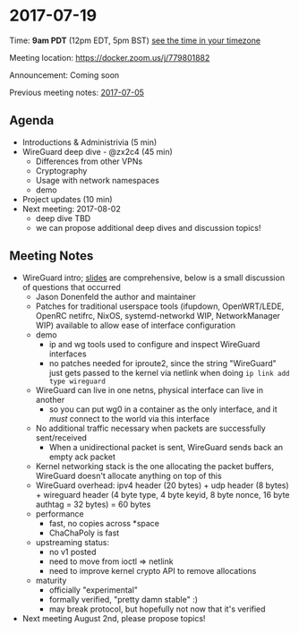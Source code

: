 # 2017-07-19
Time: **9am PDT** (12pm EDT, 5pm BST) [see the time in your timezone](https://www.timeanddate.com/worldclock/fixedtime.html?msg=Linuxkit+Security+SIG&iso=20170719T09&p1=224)

Meeting location: https://docker.zoom.us/j/779801882

Announcement: Coming soon

Previous meeting notes: [2017-07-05](2017-07-05.md)

## Agenda
- Introductions & Administrivia (5 min)
- WireGuard deep dive - @zx2c4 (45 min)
  - Differences from other VPNs
  - Cryptography
  - Usage with network namespaces
  - demo
- Project updates (10 min)
- Next meeting: 2017-08-02
  - deep dive TBD
  - we can propose additional deep dives and discussion topics!

## Meeting Notes

- WireGuard intro;
  [slides](https://www.wireguard.com/talks/dockersig2017-slides.pdf) are
  comprehensive, below is a small discussion of questions that occurred
  - Jason Donenfeld the author and maintainer
  - Patches for traditional userspace tools (ifupdown, OpenWRT/LEDE,
    OpenRC netifrc, NixOS, systemd-networkd WIP, NetworkManager WIP) available
    to allow ease of interface configuration
  - demo
    - ip and wg tools used to configure and inspect WireGuard interfaces
    - no patches needed for iproute2, since the string "WireGuard" just gets
      passed to the kernel via netlink when doing `ip link add type wireguard`
  - WireGuard can live in one netns, physical interface can live in another
    - so you can put wg0 in a container as the only interface, and it *must*
      connect to the world via this interface
  - No additional traffic necessary when packets are successfully sent/received
    - When a unidirectional packet is sent, WireGuard sends back an empty ack
      packet
  - Kernel networking stack is the one allocating the packet buffers,
    WireGuard doesn't allocate anything on top of this
  - WireGuard overhead: ipv4 header (20 bytes) + udp header (8 bytes) + wireguard header (4 byte type, 4 byte keyid, 8 byte nonce, 16 byte authtag = 32 bytes) = 60 bytes
  - performance
    - fast, no copies across \*space
    - ChaChaPoly is fast
  - upstreaming status:
    - no v1 posted
    - need to move from ioctl => netlink
    - need to improve kernel crypto API to remove allocations
  - maturity
    - officially "experimental"
    - formally verified, "pretty damn stable" :)
    - may break protocol, but hopefully not now that it's verified
- Next meeting August 2nd, please propose topics!
